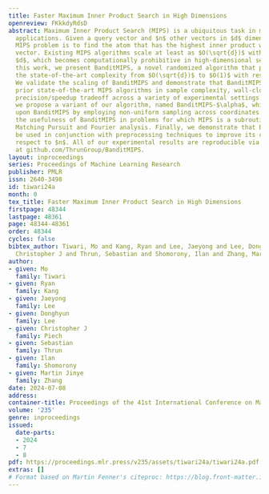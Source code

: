 ```yaml
---
title: Faster Maximum Inner Product Search in High Dimensions
openreview: FKkkdyRdsD
abstract: Maximum Inner Product Search (MIPS) is a ubiquitous task in machine learning
  applications. Given a query vector and $n$ other vectors in $d$ dimensions, the
  MIPS problem is to find the atom that has the highest inner product with the query
  vector. Existing MIPS algorithms scale at least as $O(\sqrt{d})$ with respect to
  $d$, which becomes computationally prohibitive in high-dimensional settings. In
  this work, we present BanditMIPS, a novel randomized algorithm that provably improves
  the state-of-the-art complexity from $O(\sqrt{d})$ to $O(1)$ with respect to $d$.
  We validate the scaling of BanditMIPS and demonstrate that BanditMIPS outperforms
  prior state-of-the-art MIPS algorithms in sample complexity, wall-clock time, and
  precision/speedup tradeoff across a variety of experimental settings. Furthermore,
  we propose a variant of our algorithm, named BanditMIPS-$\alpha$, which improves
  upon BanditMIPS by employing non-uniform sampling across coordinates. We also demonstrate
  the usefulness of BanditMIPS in problems for which MIPS is a subroutine, including
  Matching Pursuit and Fourier analysis. Finally, we demonstrate that BanditMIPS can
  be used in conjunction with preprocessing techniques to improve its complexity with
  respect to $n$. All of our experimental results are reproducible via a 1-line script
  at github.com/ThrunGroup/BanditMIPS.
layout: inproceedings
series: Proceedings of Machine Learning Research
publisher: PMLR
issn: 2640-3498
id: tiwari24a
month: 0
tex_title: Faster Maximum Inner Product Search in High Dimensions
firstpage: 48344
lastpage: 48361
page: 48344-48361
order: 48344
cycles: false
bibtex_author: Tiwari, Mo and Kang, Ryan and Lee, Jaeyong and Lee, Donghyun and Piech,
  Christopher J and Thrun, Sebastian and Shomorony, Ilan and Zhang, Martin Jinye
author:
- given: Mo
  family: Tiwari
- given: Ryan
  family: Kang
- given: Jaeyong
  family: Lee
- given: Donghyun
  family: Lee
- given: Christopher J
  family: Piech
- given: Sebastian
  family: Thrun
- given: Ilan
  family: Shomorony
- given: Martin Jinye
  family: Zhang
date: 2024-07-08
address:
container-title: Proceedings of the 41st International Conference on Machine Learning
volume: '235'
genre: inproceedings
issued:
  date-parts:
  - 2024
  - 7
  - 8
pdf: https://proceedings.mlr.press/v235/assets/tiwari24a/tiwari24a.pdf
extras: []
# Format based on Martin Fenner's citeproc: https://blog.front-matter.io/posts/citeproc-yaml-for-bibliographies/
---
```


